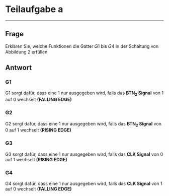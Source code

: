 # Teilaufgabe a

---

## Frage

Erklären Sie, welche Funktionen die Gatter 𝐺1 bis 𝐺4
in der Schaltung von Abbildung 2 erfüllen

## Antwort

### G1

G1 sorgt dafür, dass eine 1 nur ausgegeben wird, falls das **BTN<sub>2</sub> Signal** von 1 auf 0 wechselt **(FALLING EDGE)**

### G2

G2 sorgt dafür, dass eine 1 nur ausgegeben wird, falls das **BTN<sub>2</sub> Signal** von 0 auf 1 wechselt **(RISING EDGE)**

### G3

G3 sorgt dafür, dass eine 1 nur ausgegeben wird, falls das **CLK Signal** von 0 auf 1 wechselt **(RISING EDGE)**

### G4

G4 sorgt dafür, dass eine 1 nur ausgegeben wird, falls das **CLK Signal** von 1 auf 0 wechselt **(FALLING EDGE)**
